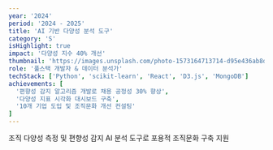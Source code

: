 ```yaml
---
year: '2024'
period: '2024 - 2025'
title: 'AI 기반 다양성 분석 도구'
category: 'S'
isHighlight: true
impact: '다양성 지수 40% 개선'
thumbnail: 'https://images.unsplash.com/photo-1573164713714-d95e436ab8d6?w=400&h=300&fit=crop'
role: '풀스택 개발자 & 데이터 분석가'
techStack: ['Python', 'scikit-learn', 'React', 'D3.js', 'MongoDB']
achievements: [
  '편향성 감지 알고리즘 개발로 채용 공정성 30% 향상',
  '다양성 지표 시각화 대시보드 구축',
  '10개 기업 도입 및 조직문화 개선 컨설팅'
]
---
```

조직 다양성 측정 및 편향성 감지 AI 분석 도구로 포용적 조직문화 구축 지원 
